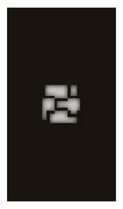 <img src="images/privbg.png" style="width: 50%;
                                    display: block;
                                    margin-left: auto;
                                    margin-right: auto"/>
